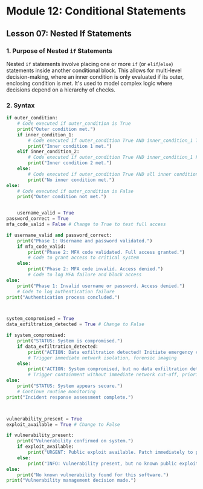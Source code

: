 # Module 12: Conditional Statements

## Lesson 07: Nested If Statements

### 1. Purpose of Nested `if` Statements
Nested `if` statements involve placing one or more `if` (or `elif`/`else`) statements inside another conditional block. This allows for multi-level decision-making, where an inner condition is only evaluated if its outer, enclosing condition is met. It's used to model complex logic where decisions depend on a hierarchy of checks.

### 2. Syntax
```python
if outer_condition:
    # Code executed if outer_condition is True
    print("Outer condition met.")
    if inner_condition_1:
        # Code executed if outer_condition True AND inner_condition_1 True
        print("Inner condition 1 met.")
    elif inner_condition_2:
        # Code executed if outer_condition True AND inner_condition_1 False AND inner_condition_2 True
        print("Inner condition 2 met.")
    else:
        # Code executed if outer_condition True AND all inner conditions False
        print("No inner condition met.")
else:
    # Code executed if outer_condition is False
    print("Outer condition not met.")


    username_valid = True
password_correct = True
mfa_code_valid = False # Change to True to test full access

if username_valid and password_correct:
    print("Phase 1: Username and password validated.")
    if mfa_code_valid:
        print("Phase 2: MFA code validated. Full access granted.")
        # Code to grant access to critical system
    else:
        print("Phase 2: MFA code invalid. Access denied.")
        # Code to log MFA failure and block access
else:
    print("Phase 1: Invalid username or password. Access denied.")
    # Code to log authentication failure
print("Authentication process concluded.")



system_compromised = True
data_exfiltration_detected = True # Change to False

if system_compromised:
    print("STATUS: System is compromised.")
    if data_exfiltration_detected:
        print("ACTION: Data exfiltration detected! Initiate emergency containment.")
        # Trigger immediate network isolation, forensic imaging
    else:
        print("ACTION: System compromised, but no data exfiltration detected (yet). Contain and investigate.")
        # Trigger containment without immediate network cut-off, prioritize data integrity
else:
    print("STATUS: System appears secure.")
    # Continue routine monitoring
print("Incident response assessment complete.")



vulnerability_present = True
exploit_available = True # Change to False

if vulnerability_present:
    print("Vulnerability confirmed on system.")
    if exploit_available:
        print("URGENT: Public exploit available. Patch immediately to prevent compromise!")
    else:
        print("INFO: Vulnerability present, but no known public exploit. Prioritize patch, but no immediate panic.")
else:
    print("No known vulnerability found for this software.")
print("Vulnerability management decision made.") 